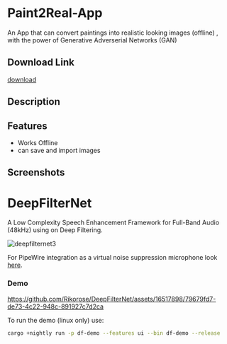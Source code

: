 # Paint2Real-App
An App that can convert paintings into realistic looking images (offline) , with the power of Generative Adverserial Networks (GAN)
## Download Link
[download](https://t.me/AB_Apps/8/15)
## Description


## Features
- Works Offline
- can save and import images

## Screenshots
# DeepFilterNet
A Low Complexity Speech Enhancement Framework for Full-Band Audio (48kHz) using on Deep Filtering.

![deepfilternet3](https://user-images.githubusercontent.com/16517898/225623209-a54fea75-ca00-404c-a394-c91d2d1146d2.svg)

For PipeWire integration as a virtual noise suppression microphone look [here](https://github.com/Rikorose/DeepFilterNet/blob/main/ladspa/README.md).

### Demo

https://github.com/Rikorose/DeepFilterNet/assets/16517898/79679fd7-de73-4c22-948c-891927c7d2ca

To run the demo (linux only) use:
```bash
cargo +nightly run -p df-demo --features ui --bin df-demo --release
```
